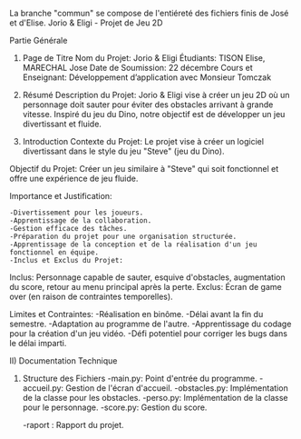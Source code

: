 La branche "commun" se compose de l'entiéreté des fichiers finis de José et d'Elise.
Jorio & Eligi - Projet de Jeu 2D

Partie Générale
1) Page de Titre
Nom du Projet: Jorio & Eligi
Étudiants: TISON Elise, MARECHAL Jose
Date de Soumission: 22 décembre
Cours et Enseignant: Développement d’application avec Monsieur Tomczak

2) Résumé
Description du Projet:
Jorio & Eligi vise à créer un jeu 2D où un personnage doit sauter pour éviter des obstacles arrivant à grande vitesse. Inspiré du jeu du Dino, notre objectif est de développer un jeu divertissant et fluide.

3) Introduction
  Contexte du Projet:
    Le projet vise à créer un logiciel divertissant dans le style du jeu "Steve" (jeu du Dino).

  Objectif du Projet:
    Créer un jeu similaire à "Steve" qui soit fonctionnel et offre une expérience de jeu fluide.

  Importance et Justification:

    -Divertissement pour les joueurs.
    -Apprentissage de la collaboration.
    -Gestion efficace des tâches.
    -Préparation du projet pour une organisation structurée.
    -Apprentissage de la conception et de la réalisation d'un jeu fonctionnel en équipe.
    -Inclus et Exclus du Projet:

  Inclus: Personnage capable de sauter, esquive d'obstacles, augmentation du score, retour au menu principal après la perte.
  Exclus: Écran de game over (en raison de contraintes temporelles).
      
  Limites et Contraintes:
    -Réalisation en binôme.
    -Délai avant la fin du semestre.
    -Adaptation au programme de l'autre.
    -Apprentissage du codage pour la création d'un jeu vidéo.
    -Défi potentiel pour corriger les bugs dans le délai imparti.

II) Documentation Technique

1) Structure des Fichiers
    -main.py: Point d'entrée du programme.
    -accueil.py: Gestion de l'écran d'accueil.
    -obstacles.py: Implémentation de la classe pour les obstacles.
    -perso.py: Implémentation de la classe pour le personnage.
    -score.py: Gestion du score.

    -raport : Rapport du projet.
